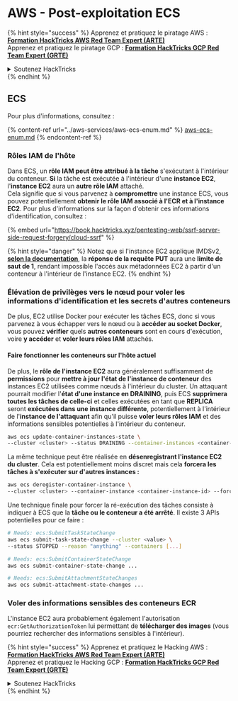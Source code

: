 # AWS - Post-exploitation ECS

{% hint style="success" %}
Apprenez et pratiquez le piratage AWS : <img src="/.gitbook/assets/image.png" alt="" data-size="line">[**Formation HackTricks AWS Red Team Expert (ARTE)**](https://training.hacktricks.xyz/courses/arte)<img src="/.gitbook/assets/image.png" alt="" data-size="line">\
Apprenez et pratiquez le piratage GCP : <img src="/.gitbook/assets/image (2).png" alt="" data-size="line">[**Formation HackTricks GCP Red Team Expert (GRTE)**<img src="/.gitbook/assets/image (2).png" alt="" data-size="line">](https://training.hacktricks.xyz/courses/grte)

<details>

<summary>Soutenez HackTricks</summary>

* Consultez les [**plans d'abonnement**](https://github.com/sponsors/carlospolop)!
* **Rejoignez le** 💬 [**groupe Discord**](https://discord.gg/hRep4RUj7f) ou le [**groupe Telegram**](https://t.me/peass) ou **suivez-nous** sur **Twitter** 🐦 [**@hacktricks\_live**](https://twitter.com/hacktricks\_live)**.**
* **Partagez des astuces de piratage en soumettant des PR aux** [**HackTricks**](https://github.com/carlospolop/hacktricks) et [**HackTricks Cloud**](https://github.com/carlospolop/hacktricks-cloud) github repos.

</details>
{% endhint %}

## ECS

Pour plus d'informations, consultez :

{% content-ref url="../aws-services/aws-ecs-enum.md" %}
[aws-ecs-enum.md](../aws-services/aws-ecs-enum.md)
{% endcontent-ref %}

### Rôles IAM de l'hôte

Dans ECS, un **rôle IAM peut être attribué à la tâche** s'exécutant à l'intérieur du conteneur. **Si** la tâche est exécutée à l'intérieur d'une **instance EC2**, l'**instance EC2** aura un **autre rôle IAM** attaché.\
Cela signifie que si vous parvenez à **compromettre** une instance ECS, vous pouvez potentiellement **obtenir le rôle IAM associé à l'ECR et à l'instance EC2**. Pour plus d'informations sur la façon d'obtenir ces informations d'identification, consultez :

{% embed url="https://book.hacktricks.xyz/pentesting-web/ssrf-server-side-request-forgery/cloud-ssrf" %}

{% hint style="danger" %}
Notez que si l'instance EC2 applique IMDSv2, [**selon la documentation**](https://docs.aws.amazon.com/AWSEC2/latest/UserGuide/instance-metadata-v2-how-it-works.html), la **réponse de la requête PUT** aura une **limite de saut de 1**, rendant impossible l'accès aux métadonnées EC2 à partir d'un conteneur à l'intérieur de l'instance EC2.
{% endhint %}

### Élévation de privilèges vers le nœud pour voler les informations d'identification et les secrets d'autres conteneurs

De plus, EC2 utilise Docker pour exécuter les tâches ECS, donc si vous parvenez à vous échapper vers le nœud ou à **accéder au socket Docker**, vous pouvez **vérifier** quels **autres conteneurs** sont en cours d'exécution, voire **y accéder** et **voler leurs rôles IAM** attachés.

#### Faire fonctionner les conteneurs sur l'hôte actuel

De plus, le **rôle de l'instance EC2** aura généralement suffisamment de **permissions** pour **mettre à jour l'état de l'instance de conteneur** des instances EC2 utilisées comme nœuds à l'intérieur du cluster. Un attaquant pourrait modifier l'**état d'une instance en DRAINING**, puis ECS **supprimera toutes les tâches de celle-ci** et celles exécutées en tant que **REPLICA** seront **exécutées dans une instance différente**, potentiellement à l'intérieur de l'**instance de l'attaquant** afin qu'il puisse **voler leurs rôles IAM** et des informations sensibles potentielles à l'intérieur du conteneur.
```bash
aws ecs update-container-instances-state \
--cluster <cluster> --status DRAINING --container-instances <container-instance-id>
```
La même technique peut être réalisée en **désenregistrant l'instance EC2 du cluster**. Cela est potentiellement moins discret mais cela **forcera les tâches à s'exécuter sur d'autres instances :**
```bash
aws ecs deregister-container-instance \
--cluster <cluster> --container-instance <container-instance-id> --force
```
Une technique finale pour forcer la ré-exécution des tâches consiste à indiquer à ECS que la **tâche ou le conteneur a été arrêté**. Il existe 3 APIs potentielles pour ce faire :
```bash
# Needs: ecs:SubmitTaskStateChange
aws ecs submit-task-state-change --cluster <value> \
--status STOPPED --reason "anything" --containers [...]

# Needs: ecs:SubmitContainerStateChange
aws ecs submit-container-state-change ...

# Needs: ecs:SubmitAttachmentStateChanges
aws ecs submit-attachment-state-changes ...
```
### Voler des informations sensibles des conteneurs ECR

L'instance EC2 aura probablement également l'autorisation `ecr:GetAuthorizationToken` lui permettant de **télécharger des images** (vous pourriez rechercher des informations sensibles à l'intérieur).

{% hint style="success" %}
Apprenez et pratiquez le Hacking AWS :<img src="/.gitbook/assets/image.png" alt="" data-size="line">[**Formation HackTricks AWS Red Team Expert (ARTE)**](https://training.hacktricks.xyz/courses/arte)<img src="/.gitbook/assets/image.png" alt="" data-size="line">\
Apprenez et pratiquez le Hacking GCP : <img src="/.gitbook/assets/image (2).png" alt="" data-size="line">[**Formation HackTricks GCP Red Team Expert (GRTE)**<img src="/.gitbook/assets/image (2).png" alt="" data-size="line">](https://training.hacktricks.xyz/courses/grte)

<details>

<summary>Soutenez HackTricks</summary>

* Consultez les [**plans d'abonnement**](https://github.com/sponsors/carlospolop)!
* **Rejoignez le** 💬 [**groupe Discord**](https://discord.gg/hRep4RUj7f) ou le [**groupe Telegram**](https://t.me/peass) ou **suivez** nous sur **Twitter** 🐦 [**@hacktricks\_live**](https://twitter.com/hacktricks\_live)**.**
* **Partagez des astuces de piratage en soumettant des PR aux** [**HackTricks**](https://github.com/carlospolop/hacktricks) et [**HackTricks Cloud**](https://github.com/carlospolop/hacktricks-cloud) dépôts GitHub.

</details>
{% endhint %}
